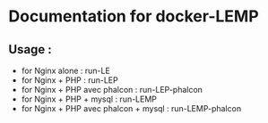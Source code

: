 Documentation for docker-LEMP
==========================================================

## Usage :

- for Nginx alone                      : run-LE
- for Nginx + PHP                      : run-LEP
- for Nginx + PHP avec phalcon         : run-LEP-phalcon
- for Nginx + PHP + mysql              : run-LEMP
- for Nginx + PHP avec phalcon + mysql : run-LEMP-phalcon

